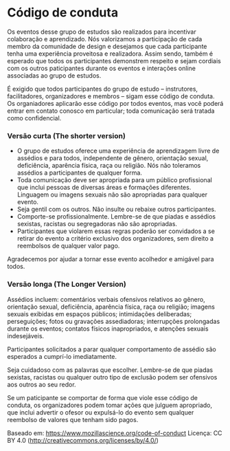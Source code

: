 # Código de conduta

Os eventos desse grupo de estudos são realizados para incentivar colaboração e aprendizado. Nós valorizamos a participação de cada membro da comunidade de design e desejamos que cada participante tenha uma experiência proveitosa e realizadora. Assim sendo, também é esperado que todos os participantes demonstrem respeito e sejam cordiais com os outros paticipantes durante os eventos e interações online associadas ao grupo de estudos.

É exigido que todos participantes do grupo de estudo – instrutores, facilitadores, organizadores e membros – sigam esse código de conduta. Os organiadores aplicarão esse código por todos eventos, mas você poderá entrar em contato conosco em particular; toda comunicação será tratada como confidencial.

### Versão curta (The shorter version)

- O grupo de estudos oferece uma experiência de aprendizagem livre de assédios e para todos, independente de gênero, orientação sexual, deficiência, aparência física, raça ou religião. Nós não toleramos assédios a participantes de qualquer forma.
- Toda comunicação deve ser apropriada para um público profissional que inclui pessoas de diversas áreas e formações diferentes. Linguagem ou imagens sexuais não são apropriadas para qualquer evento.
- Seja gentil com os outros. Não insulte ou rebaixe outros participantes.
- Comporte-se profissionalmente. Lembre-se de que piadas e assédios sexistas, racistas ou segregadoras não são apropriadas.
- Participantes que violarem essas regras poderão ser convidados a se retirar do evento a critério exclusivo dos organizadores, sem  direito a reembolsos de qualquer valor pago.

Agradecemos por ajudar a tornar esse evento acolhedor e amigável para todos.

### Versão longa (The Longer Version)

Assédios incluem: comentários verbais ofensivos relativos ao gênero, orientação sexual, deficiência, aparência física, raça ou religião; imagens sexuais exibidas em espaços públicos; intimidações deliberadas; perseguições; fotos ou gravações assediadoras; interrupções prolongadas durante os eventos; contatos físicos inapropriados, e atenções sexuais indesejáveis.

Participantes solicitados a parar qualquer comportamento de assédio são esperados a cumprí-lo imediatamente.

Seja cuidadoso com as palavras que escolher. Lembre-se de que piadas sexistas, racistas ou qualquer outro tipo de exclusão podem ser ofensivos aos outros ao seu redor.

Se um paticipante se comportar de forma que viole esse código de conduta, os organizadores podem tomar ações que julguem apropriado, que inclui advertir o ofesor ou expulsá-lo do evento sem qualquer reembolso de valores que tenham sido pagos.

Baseado em: https://www.mozillascience.org/code-of-conduct
Licença: CC BY 4.0 (http://creativecommons.org/licenses/by/4.0/)
